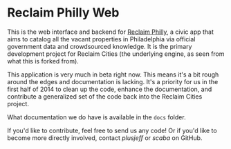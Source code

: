 # Reclaim Philly Web

This is the web interface and backend for [Reclaim Philly](http://www.reclaimphilly.org), a civic app that aims to catalog all the vacant properties in Philadelphia via official government data and crowdsourced knowledge. It is the primary development project for Reclaim Cities (the underlying engine, as seen from what this is forked from).

This application is very much in beta right now. This means it's a bit rough around the edges and documentation is lacking. It's a priority for us in the first half of 2014 to clean up the code, enhance the documentation, and contribute a generalized set of the code back into the Reclaim Cities project.

What documentation we do have is available in the `docs` folder.

If you'd like to contribute, feel free to send us any code! Or if you'd like to become more directly involved, contact *plusjeff* or *scaba* on GitHub.